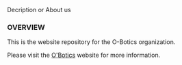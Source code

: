 Decription or About us

### OVERVIEW
This is the website repository for the O-Botics organization.

Please visit the [O'Botics](http://o-botics.org) website for more information.
